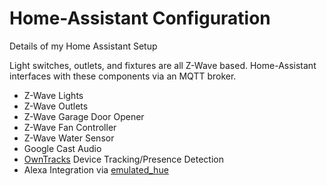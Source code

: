 # Home-Assistant Configuration
Details of my Home Assistant Setup

Light switches, outlets, and fixtures are all Z-Wave based. Home-Assistant interfaces with these components via an MQTT broker.
* Z-Wave Lights
* Z-Wave Outlets
* Z-Wave Garage Door Opener
* Z-Wave Fan Controller
* Z-Wave Water Sensor
* Google Cast Audio
* [OwnTracks](http://owntracks.org/) Device Tracking/Presence Detection
* Alexa Integration via [emulated_hue](https://home-assistant.io/components/emulated_hue/)